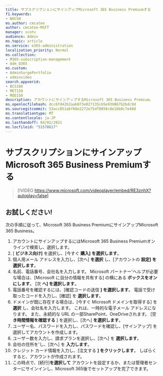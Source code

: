 ```yaml
---
title: サブスクリプションにサインアップMicrosoft 365 Business Premiumする
f1.keywords:
- NOCSH
ms.author: cmcatee
author: cmcatee-MSFT
manager: scotv
audience: Admin
ms.topic: article
ms.service: o365-administration
localization_priority: Normal
ms.collection:
- M365-subscription-management
- Adm_O365
ms.custom:
- AdminSurgePortfolio
- adminvideo
search.appverid:
- BCS160
- MET150
- MOE150
description: アカウントにサインアップするMicrosoft 365 Business Premium。
ms.openlocfilehash: dcc6fd42b2aab073e027135cb5e939867b2bdc9d
ms.sourcegitcommit: 53acc851abf68e2272e75df0856c0e16b0c7e48d
ms.translationtype: MT
ms.contentlocale: ja-JP
ms.lasthandoff: 04/02/2021
ms.locfileid: "51578617"
---
```

# <a name="sign-up-for-microsoft-365-business-premium-subscription"></a>サブスクリプションにサインアップMicrosoft 365 Business Premiumする

> [!VIDEO https://www.microsoft.com/videoplayer/embed/RE3znhX?autoplay=false]

## <a name="try-it"></a>お試しください!

次の手順に従って、Microsoft 365 Business PremiumにサインアップMicrosoft 365 Business。

1. アカウントにサインアップするにはMicrosoft 365 Business Premiumオンラインで検索し、選択します。
2. [  **ビジネス向け]** を選択し、[今すぐ  **購入] を選択します**。
3. 個人用メール アドレスを入力し、[次へ]  **を選択** し、[アカウントの  **設定] を選択します**。
4. 名前、電話番号、会社名を入力します。 Microsoft パートナー&#39;ヘルプが必要な場合は、[Microsoft に自分の情報を共有する] の横にある  **ボックスをオンにします**。 [次  **へ] を選択します**。
5. 電話番号を確認するには、[確認コードの送信  **] を選択します**。 電話で受け取ったコードを入力し、[確認] を  **選択します**。
6. ドメインが既に存在する場合は、[今すぐ Microsoft ドメインを取得する] を  **選択** し、会社名を入力します。 これは、一時的な電子メール アドレスになります。 また、永続的な URL の一部SharePoint、OneDriveされます。 [空  **き時間情報を確認する** ] を選択し、[次へ]  **を選択します**。
7. ユーザー名、パスワードを入力し、パスワードを確認し、[サインアップ] を選択してアカウントを作成します。
8. ユーザー数を入力し、請求プランを選択し、[次へ] を  **選択します**。
9.  会社の住所を&#39;し、[次へ] を  **入力します**。
10. クレジット カード情報を入力し、[注文する  **] をクリックします**。 しばらくすると、アカウントが作成されます。
11. この時点で、[続行]**を選択して** アカウントを設定するか、または管理者センターにサインインし、Microsoft 365後でセットアップを完了できます。